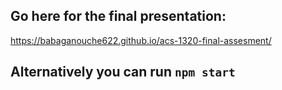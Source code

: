 
## Go here for the final presentation:

https://babaganouche622.github.io/acs-1320-final-assesment/


## Alternatively you can run `npm start`
